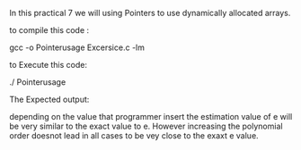 In this practical 7 we will using Pointers  to use dynamically allocated arrays.



to compile this code :

gcc -o Pointerusage Excersice.c -lm




to Execute this code:


./ Pointerusage


The Expected output:

depending on the value that programmer insert the estimation value of e will be very similar to the exact value to e. However increasing the polynomial order doesnot lead in all cases to be vey close to the exaxt e value.

